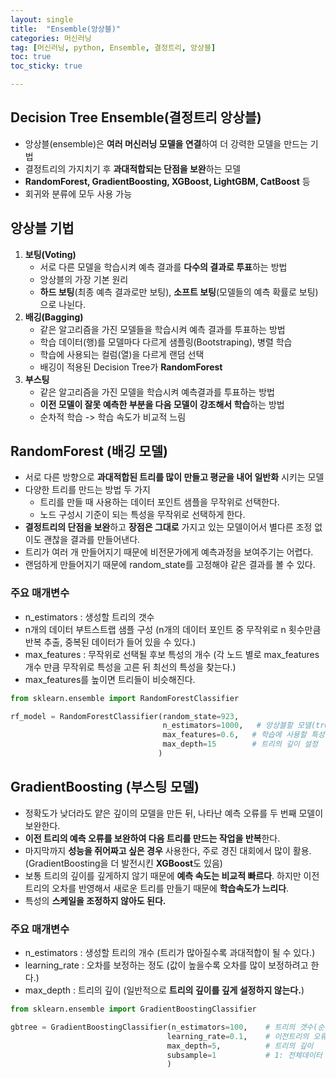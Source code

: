 ```yaml
---
layout: single
title:  "Ensemble(앙상블)"
categories: 머신러닝
tag: [머신러닝, python, Ensemble, 결정트리, 앙상블]
toc: true
toc_sticky: true

---
```


<head>
  <style>
    table.dataframe {
      white-space: normal;
      width: 100%;
      height: 240px;
      display: block;
      overflow: auto;
      font-family: Arial, sans-serif;
      font-size: 0.9rem;
      line-height: 20px;
      text-align: center;
      border: 0px !important;
    }

    table.dataframe th {
      text-align: center;
      font-weight: bold;
      padding: 8px;
    }

    table.dataframe td {
      text-align: center;
      padding: 8px;
    }

    table.dataframe tr:hover {
      background: #b8d1f3; 
    }

    .output_prompt {
      overflow: auto;
      font-size: 0.9rem;
      line-height: 1.45;
      border-radius: 0.3rem;
      -webkit-overflow-scrolling: touch;
      padding: 0.8rem;
      margin-top: 0;
      margin-bottom: 15px;
      font: 1rem Consolas, "Liberation Mono", Menlo, Courier, monospace;
      color: $code-text-color;
      border: solid 1px $border-color;
      border-radius: 0.3rem;
      word-break: normal;
      white-space: pre;
    }

  .dataframe tbody tr th:only-of-type {
      vertical-align: middle;
  }

  .dataframe tbody tr th {
      vertical-align: top;
  }

  .dataframe thead th {
      text-align: center !important;
      padding: 8px;
  }

  .page__content p {
      margin: 0 0 0px !important;
  }

  .page__content p > strong {
    font-size: 0.8rem !important;
  }

  </style>
</head>

## Decision Tree Ensemble(결정트리 앙상블)

- 앙상블(ensemble)은 **여러 머신러닝 모델을 연결**하여 더 강력한 모델을 만드는 기법
- 결정트리의 가지치기 후 **과대적합되는 단점을 보완**하는 모델
- **RandomForest, GradientBoosting, XGBoost, LightGBM, CatBoost** 등
- 회귀와 분류에 모두 사용 가능

## 앙상블 기법

1. **보팅(Voting)**
    - 서로 다른 모델을 학습시켜 예측 결과를 **다수의 결과로 투표**하는 방법
    - 앙상블의 가장 기본 원리
    - **하드 보팅**(최종 예측 결과로만 보팅), **소프트 보팅**(모델들의 예측 확률로 보팅)으로 나뉜다.
2. **배깅(Bagging)**
    - 같은 알고리즘을 가진 모델들을 학습시켜 예측 결과를 투표하는 방법
    - 학습 데이터(행)를 모델마다 다르게 샘플링(Bootstraping), 병렬 학습
    - 학습에 사용되는 컬럼(열)을 다르게 랜덤 선택
    - 배깅이 적용된 Decision Tree가 **RandomForest**
3. **부스팅**
    - 같은 알고리즘을 가진 모델을 학습시켜 예측결과를 투표하는 방법
    - **이전 모델이 잘못 예측한 부분을 다음 모델이 강조해서 학습**하는 방법
    - 순차적 학습 -> 학습 속도가 비교적 느림

## RandomForest (배깅 모델)

- 서로 다른 방향으로 **과대적합된 트리를 많이 만들고 평균을 내어 일반화** 시키는 모델
- 다양한 트리를 만드는 방법 두 가지
    - 트리를 만들 때 사용하는 데이터 포인트 샘플을 무작위로 선택한다.
    - 노드 구성시 기준이 되는 특성을 무작위로 선택하게 한다.
- **결정트리의 단점을 보완**하고 **장점은 그대로** 가지고 있는 모델이어서 별다른 조정 없이도 괜찮을 결과를 만들어낸다.
- 트리가 여러 개 만들어지기 때문에 비전문가에게 예측과정을 보여주기는 어렵다.
- 랜덤하게 만들어지기 때문에 random_state를 고정해야 같은 결과를 볼 수 있다.

### 주요 매개변수

- n_estimators : 생성할 트리의 갯수
- n개의 데이터 부트스트랩 샘플 구성 (n개의 데이터 포인트 중 무작위로 n 횟수만큼 반복 추출, 중복된 데이터가 들어 있을 수 있다.)
- max_features : 무작위로 선택될 후보 특성의 개수 (각 노드 별로 max_features 개수 만큼 무작위로 특성을 고른 뒤 최선의 특성을 찾는다.)
- max_features를 높이면 트리들이 비슷해진다.

```python
from sklearn.ensemble import RandomForestClassifier

rf_model = RandomForestClassifier(random_state=923,    
                                  n_estimators=1000,   # 앙상블할 모델(tree)의 갯수
                                  max_features=0.6,   # 학습에 사용할 특성(컬럼) 수 (설정된 값은 60%)
                                  max_depth=15        # 트리의 깊이 설정
                                 )
```

## GradientBoosting (부스팅 모델)

- 정확도가 낮더라도 얕은 깊이의 모델을 만든 뒤, 나타난 예측 오류를 두 번째 모델이 보완한다.
- **이전 트리의 예측 오류를 보완하여 다음 트리를 만드는 작업을 반복**한다.
- 마지막까지 **성능을 쥐어짜고 싶은 경우** 사용한다, 주로 경진 대회에서 많이 활용.
(GradientBoosting을 더 발전시킨 **XGBoost**도 있음)
- 보통 트리의 깊이를 깊게하지 않기 때문에 **예측 속도는 비교적 빠르다**. 하지만 이전 트리의 오차를 반영해서 새로운 트리를 만들기 때문에 **학습속도가 느리다**.
- 특성의 **스케일을 조정하지 않아도 된다.**

### 주요 매개변수

- n_estimators : 생성할 트리의 개수 (트리가 많아질수록 과대적합이 될 수 있다.)
- learning_rate : 오차를 보정하는 정도 (값이 높을수록 오차를 많이 보정하려고 한다.)
- max_depth : 트리의 깊이 (일반적으로 **트리의 깊이를 깊게 설정하지 않는다.**)

```python
from sklearn.ensemble import GradientBoostingClassifier

gbtree = GradientBoostingClassifier(n_estimators=100,    # 트리의 갯수(순차적으로 생성되고, 이전 트리의 오류에 가중치가 더해짐)
                                   learning_rate=0.1,    # 이전트리의 오류를 다음트리에 얼마나 반영할지
                                   max_depth=5,          # 트리의 깊이
                                   subsample=1           # 1: 전체데이터 사용, 과적합이 우려된다면 값을 줄여도 됨
                                   )
```